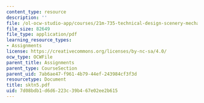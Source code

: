 ```yaml
---
content_type: resource
description: ''
file: /ol-ocw-studio-app/courses/21m-735-technical-design-scenery-mechanisms-and-special-effects-spring-2004/7d08bdb1d6d6223c39b467e02ee2b615_sktn5.pdf
file_size: 82649
file_type: application/pdf
learning_resource_types:
- Assignments
license: https://creativecommons.org/licenses/by-nc-sa/4.0/
ocw_type: OCWFile
parent_title: Assignments
parent_type: CourseSection
parent_uid: 7ab6ae47-f961-4b79-44ef-243984cf3f3d
resourcetype: Document
title: sktn5.pdf
uid: 7d08bdb1-d6d6-223c-39b4-67e02ee2b615
---
```

